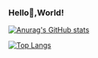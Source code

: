 ### Hello👋,World!

[![Anurag's GitHub stats](https://github-readme-stats.vercel.app/api?username=hakinelee&show_icons=true&theme=github_dark)](https://github.com/anuraghazra/github-readme-stats)

[![Top Langs](https://github-readme-stats.vercel.app/api/top-langs/?username=hakinelee)](https://github.com/anuraghazra/github-readme-stats)
